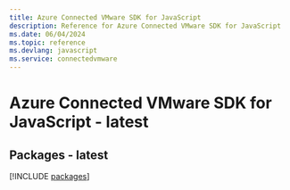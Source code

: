 ```yaml
---
title: Azure Connected VMware SDK for JavaScript
description: Reference for Azure Connected VMware SDK for JavaScript
ms.date: 06/04/2024
ms.topic: reference
ms.devlang: javascript
ms.service: connectedvmware
---
```

# Azure Connected VMware SDK for JavaScript - latest
## Packages - latest
[!INCLUDE [packages](connected-vmware-index.md)]